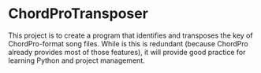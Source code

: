 # ChordProTransposer

This project is to create a program that identifies and transposes the key of ChordPro-format song files. 
While is this is redundant (because ChordPro already provides most of those features), it will provide good practice for learning Python
and project management.
